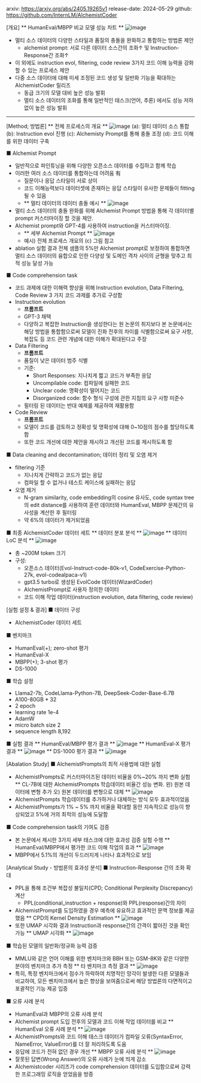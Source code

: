 arxiv: https://arxiv.org/abs/2405.19265v1
release-date: 2024-05-29
github: https://github.com/InternLM/AlchemistCoder

[개요]
** HumanEval/MBPP 비교 모델 성능 차트 ** ![image](https://github.com/user-attachments/assets/5a427d06-3ce2-4f31-a6ea-5350d83464ac)

- 멀티 소스 데이터의 다양한 스타일과 품질의 충돌을 완화하고 통합하는 방법론 제안
  - alchemist prompt: 서로 다른 데이터 소스간의 조화↑ 및 Instruction-Response간 조화↑
- 이 외에도 instruction evol, filtering, code review 3가지 코드 이해 능력을 강화할 수 있는 프로세스 제안
- 다중 소스 데이터에 대해 미세 조정된 코드 생성 및 일반화 기능을 확대하는 AlchemistCoder 릴리즈
  - 동급 크기의 모델 대비 높은 성능 발휘
  - 멀티 소스 데이터의 조화를 통해 일반적인 태스크(언어, 추론) 에서도 성능 저하 없이 높은 성능 발휘

---

[Method; 방법론]
** 전체 프로세스의 개요 ** ![image](https://github.com/user-attachments/assets/1cf2bda7-1b4a-41b3-a41f-ac21df208002)
(a): 멀티 데이터 소스 통합 
(b): Instruction evol 진행
(c): Alchemisty Prompt를 통해 충돌 조정
(d): 코드 이해를 위한 데이터 구축

■ Alchemist Prompt
- 일반적으로 파인튜닝을 위해 다양한 오픈소스 데이터를 수집하고 함께 학습
- 이러한 여러 소스 데이터를 통합하는데 어려움 有
  - 질문이나 응답 스타일이 서로 상이
  - 코드 이해능력보다 데이터셋에 존재하는 응답 스타일이 유사한 문제들이 fitting될 수 있음
  - ** 멀티 데이터의 데이터 충돌 예시 ** ![image](https://github.com/user-attachments/assets/b6fe47f9-8001-4876-98e1-4c60e44ebafa)
- 멀티 소스 데이터의 충돌 완화를 위해 Alchemist Prompt 방법을 통해 각 데이터별 prompt 커스터마이징 할 것을 제안.
- Alchemist prompt와 GPT-4를 사용하여 instruction을 커스터마이징.
  - ** 세부 Alchemist Prompt ** ![image](https://github.com/user-attachments/assets/9b53949f-64c8-47e8-9669-912c66ca4934)
  - 예시) 전체 프로세스 개요의 (c) 그림 참고
- ablation 실험 결과 전체 샘플의 5%만 Alchemist prompt로 보정하여 통합하면 멀티 소스 데이터의 융합으로 인한 다양성 및 도메인 격차 사이의 균형을 맞추고 최적 성능 달성 가능

■ Code comprehension task
- 코드 과제에 대한 이해력 향상을 위해 Instruction evolution, Data Filtering, Code Review 3 가지 코드 과제를 추가로 구성함
- Instruction evolution
  - **프롬프트**
  - GPT-3 채택
  - 다양하고 복잡한 Instruction을 생성한다는 원 논문의 취지보다 본 논문에서는 해당 방법을 통합함으로써 모델이 진화 전후의 차이를 식별함으로써 요구 사항, 복잡도 등 코드 관련 개념에 대한 이해가 확대된다고 주장
- Data Filtering
  - **프롬프트**
  - 품질이 낮은 데이터 범주 식별
  - 기준:
    - Short Responses: 지나치게 짧고 코드가 부족한 응답
    - Uncompilable code: 컴파일에 실패한 코드
    - Unclear code: 명확성이 떨어지는 코드
    - Disorganized code: 함수 형식 구성에 관한 지침의 요구 사항 미준수
  - 필터링 된 데이터는 반대 예제를 제공하여 재활용함
- Code Review
  - **프롬프트**
  - 모델이 코드를 검토하고 정확성 및 명확성에 대해 0~10점의 점수를 할당하도록 함
  - 또한 코드 개선에 대한 제안을 제시하고 개선된 코드를 제시하도록 함

■ Data cleaning and decontamination; 데이터 정리 및 오염 제거
- filtering 기준
  - 지나치게 간략하고 코드가 없는 응답
  - 컴파일 할 수 없거나 테스트 케이스에 실패하는 응답
- 오염 제거
  - N-gram similarity, code embedding의 cosine 유사도, code syntax tree의 edit distance를 사용하여 훈련 데이터와 HumanEval, MBPP 문제간의 유사성을 계산한 후 필터링
  - 약 6%의 데이터가 제거되었음

■ 최종 AlchemistCoder 데이터 세트
** 데이터 분포 분석 ** ![image](https://github.com/user-attachments/assets/22fd39f2-4ac8-44d9-a8f6-0453d8a9067c)
** 데이터 LoC 분석 ** ![image](https://github.com/user-attachments/assets/f6f716e8-9b26-45ce-ac86-2f230c7008b3)
- 총 ~200M token 크기
- 구성:
  - 오픈소스 데이터(Evol-Instruct-code-80k-v1, CodeExercise-Python-27k, evol-codealpaca-v1)
  - gpt3.5 turbo로 생성된 EvolCode 데이터(WizardCoder)
  - AlchemistPrompt로 사용자 정의한 데이터
  - 코드 이해 작업 데이터(instruction evolution, data filtering, code review)

[실험 설정 & 결과]
■ 데이터 구성
- AlchemistCoder 데이터 세트

■ 벤치마크
- HumanEval(+); zero-shot 평가
- HumanEval-X
- MBPP(+); 3-shot 평가
- DS-1000 

■ 학습 설정
- Llama2-7b, CodeLlama-Python-7B, DeepSeek-Coder-Base-6.7B
- A100-80GB * 32
- 2 epoch
- learning rate 1e-4
- AdamW
- micro batch size 2
- sequence length 8,192
 
■ 실험 결과
** HumanEval/MBPP 평가 결과 ** ![image](https://github.com/user-attachments/assets/91b7c72a-a548-4793-acfb-b7b11d70b5ce)
** HumanEval-X 평가 결과 ** ![image](https://github.com/user-attachments/assets/c928d063-3711-473e-a144-cfc54666d79e)
** DS-1000 평가 결과 ** ![image](https://github.com/user-attachments/assets/6d9c98b0-3137-45b8-967b-1ddecaa05809)

[Abalation Study]
■ AlchemistPrompts의 최적 사용법에 대한 실험
- AlchemistPrompts로 커스터마이즈된 데이터 비율을 0%~20% 까지 변화 실험
** CL-7B에 대한 AlchemistPrompts 학습데이터 비율간 성능 변화. 왼) 원본 데이터에 변형 추가 오) 원본 데이터를 변형으로 대체 ** ![image](https://github.com/user-attachments/assets/cfb48e6a-572b-47ad-8112-0b4c8f86391c)
- AlchemistPrompts 학습데이터를 추가하거나 대체하는 방식 모두 효과적이었음
- AlchemistPrompts가 1% ~ 5% 까지 비율을 확대할 동안 지속적으로 성능이 향상되었고 5%에 거의 최적의 성능에 도달함

■ Code comprehension task의 기여도 검증
- 본 논문에서 제시한 3가지 세부 태스크에 대한 효과성 검증 실험 수행
** HumanEval/MBPP에서 평가한 코드 이해 작업의 효과 ** ![image](https://github.com/user-attachments/assets/40ac309b-837a-4010-b06f-1f62428c55a4)
- MBPP에서 5.1%의 개선이 두드러지게 나타나 효과적으로 보임


[Analytical Study - 방법론의 효과성 분석]
■ Instruction-Response 간의 조화 확대
- PPL을 통해 조건부 복잡성 불일치(CPD; Conditional Perplexity Discrepancy) 계산
  - PPL(conditional_instruction + response)와 PPL(response)간의 차이
- AlchemistPrompt를 도입하였을 경우 예측에 유요하고 효과적인 문맥 정보를 제공했음
** CPD의 Kernel Density Estimation ** ![image](https://github.com/user-attachments/assets/5db2425f-00e6-4821-b3f9-b40a71373fca)
- 또한 UMAP 시각화 결과 Instruction과 response간의 간격이 짧아진 것을 확인 가능
** UMAP 시각화 ** ![image](https://github.com/user-attachments/assets/5eeac93b-44d7-4c0f-aa9a-32b08f46eb8c)

■ 학습된 모델의 일반화/정규화 능력 검증
- MMLU와 같은 언어 이해를 위한 벤치마크와 BBH 또는 GSM-8K와 같은 다양한 분야의 벤치마크 추가 측정
** 타 벤치마크 측정 결과 ** ![image](https://github.com/user-attachments/assets/9c454f16-1aaf-4ea0-b27d-8f7c79adcd7b)
- 특히, 특정 벤치마크에서 점수가 하락하여 치명적인 망각이 발생한 다른 모델들과 비교하여, 모든 벤치마크에서 높은 향상을 보여줌으로써 해당 방법론의 다면적이고 포괄적인 기능 제공 입증

■ 오류 사례 분석
- HumanEval과 MBPP의 오류 사례 분석
- Alchemist prompt 도입 전후의 모델과 코드 이해 작업 데이터를 비교
** HumanEval 오류 사례 분석 ** ![image](https://github.com/user-attachments/assets/b128d8f2-111a-44a4-ad1e-c725d95812c5)
- AlchemistPrompts와 코드 이해 태스크 데이터가 컴파일 오류(SyntaxError, NameError, ValueError)를 더 잘 처리하도록 도움
- 응답에 코드가 전혀 없던 경우 개선
** MBPP 오류 사례 분석 ** ![image](https://github.com/user-attachments/assets/f6e0030d-531a-4c55-9e5f-262889a90a5f)
- 잘못된 답변(Wrong Answer)의 오류 사례가 눈에 띄게 감소
- Alchemistcoder 시리즈가 code comprehension 데이터를 도입함으로써 강력한 프로그래밍 로직을 얻었음을 방증





